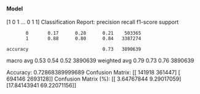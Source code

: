 #### Model
[1 0 1 ... 0 1 1]
Classification Report:
              precision    recall  f1-score   support

           0       0.17      0.28      0.21    503365
           1       0.88      0.80      0.84   3387274

    accuracy                           0.73   3890639
   macro avg       0.53      0.54      0.52   3890639
weighted avg       0.79      0.73      0.76   3890639

Accuracy: 0.72868389999689
Confusion Matrix:
[[ 141918  361447]
 [ 694146 2693128]]
Confusion Matrix (%):
[[ 3.64767844  9.29017059]
 [17.84143941 69.22071156]]
